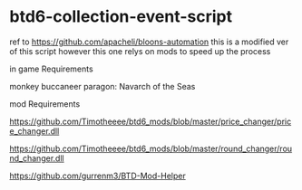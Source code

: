# btd6-collection-event-script
ref to https://github.com/apacheli/bloons-automation this is a modified ver of this script however this one relys on mods to speed up the process

in game Requirements

monkey buccaneer paragon: Navarch of the Seas

mod Requirements

https://github.com/Timotheeee/btd6_mods/blob/master/price_changer/price_changer.dll

https://github.com/Timotheeee/btd6_mods/blob/master/round_changer/round_changer.dll

https://github.com/gurrenm3/BTD-Mod-Helper
